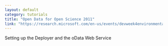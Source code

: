 ```yaml
---
layout: default
category: tutorials
title: "Open Data for Open Science 2011"
link: "https://research.microsoft.com/en-us/events/devweek4environmentalresearch/default.aspx"
---
```

Setting up the Deployer and the oData Web Service
